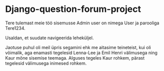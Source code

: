 # Django-question-forum-project

Tere tulemast meie töö sisemusse
Admin user on nimega User ja parooliga Tere1234.

Usaldan, et suudate navigeerida leheküljel.

Jaotuse puhul oli meil üpris segamini ehk me aitasime teineteist, kui oli võimalik, aga enamasti tegelesid Lenna-Lee ja Emil Henri välimusega ning Kaur mõne sisemise teemaga. Alguses tegeles Kaur rohkem, pärast tegelesid välimusega inimesed rohkem.
